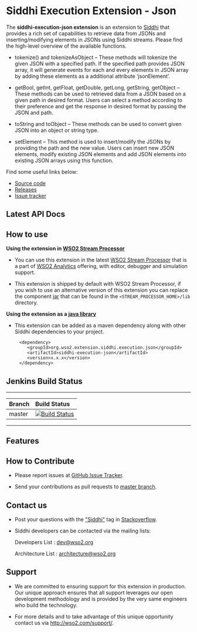 Siddhi Execution Extension - Json
======================================

The **siddhi-execution-json extension** is an extension to <a target="_blank" href="https://wso2.github.io/siddhi">Siddhi</a> that provides a rich set of capabilities to retrieve data from JSONs and inserting/modifying elements in JSONs using Siddhi streams. Please find the high-level overview of the available functions.

* tokenize() and tokenizeAsObject – These methods will tokenize the given JSON with a specified path. If the specified path provides JSON array, it will generate events for each and every elements in JSON array by adding these elements as a additional attribute ‘jsonElement’.

* getBool, getInt, getFloat, getDouble, getLong, getString, getObject – These methods can be used to retrieved data from a JSON based on a given path in desired format. Users can select a method according to their preference and get the response in desired format by passing the JSON and path.

* toString and toObject – These methods can be used to convert given JSON into an object or string type.

* setElement – This method is used to insert/modify the JSONs by providing the path and the new value. Users can insert new JSON elements, modify existing JSON elements and add JSON elements into existing JSON arrays using this function.

Find some useful links below:

* <a target="_blank" href="https://github.com/wso2-extensions/siddhi-execution-json">Source code</a>
* <a target="_blank" href="https://github.com/wso2-extensions/siddhi-execution-json/releases">Releases</a>
* <a target="_blank" href="https://github.com/wso2-extensions/siddhi-execution-json/issues">Issue tracker</a>

## Latest API Docs 


## How to use 

**Using the extension in <a target="_blank" href="https://github.com/wso2/product-sp">WSO2 Stream Processor</a>**

* You can use this extension in the latest <a target="_blank" href="https://github.com/wso2/product-sp/releases">WSO2 Stream Processor</a> that is a part of <a target="_blank" href="http://wso2.com/analytics?utm_source=gitanalytics&utm_campaign=gitanalytics_Jul17">WSO2 Analytics</a> offering, with editor, debugger and simulation support. 

* This extension is shipped by default with WSO2 Stream Processor, if you wish to use an alternative version of this extension you can replace the component <a target="_blank" href="https://github.com/wso2-extensions/siddhi-execution-json/releases">jar</a> that can be found in the `<STREAM_PROCESSOR_HOME>/lib` 
directory.

**Using the extension as a <a target="_blank" href="https://wso2.github.io/siddhi/documentation/running-as-a-java-library">java library</a>**

* This extension can be added as a maven dependency along with other Siddhi dependencies to your project.

```
     <dependency>
        <groupId>org.wso2.extension.siddhi.execution.json</groupId>
        <artifactId>siddhi-execution-json</artifactId>
        <version>x.x.x</version>
     </dependency>
```

## Jenkins Build Status

---

|  Branch | Build Status |
| :------ |:------------ | 
| master  | [![Build Status](https://wso2.org/jenkins/view/All%20Builds/job/siddhi/job/siddhi-execution-json/badge/icon)](https://wso2.org/jenkins/view/All%20Builds/job/siddhi/job/siddhi-execution-json/) |

---

## Features

## How to Contribute
 
  * Please report issues at <a target="_blank" href="https://github.com/wso2-extensions/siddhi-execution-json/issues">GitHub Issue Tracker</a>.
  
  * Send your contributions as pull requests to <a target="_blank" href="https://github.com/wso2-extensions/siddhi-execution-json/tree/master">master branch</a>. 
 
## Contact us 

 * Post your questions with the <a target="_blank" href="http://stackoverflow.com/search?q=siddhi">"Siddhi"</a> tag in <a target="_blank" href="http://stackoverflow.com/search?q=siddhi">Stackoverflow</a>. 
 
 * Siddhi developers can be contacted via the mailing lists:
 
    Developers List   : [dev@wso2.org](mailto:dev@wso2.org)
    
    Architecture List : [architecture@wso2.org](mailto:architecture@wso2.org)
 
## Support 

* We are committed to ensuring support for this extension in production. Our unique approach ensures that all support leverages our open development methodology and is provided by the very same engineers who build the technology. 

* For more details and to take advantage of this unique opportunity contact us via <a target="_blank" href="http://wso2.com/support?utm_source=gitanalytics&utm_campaign=gitanalytics_Jul17">http://wso2.com/support/</a>.
